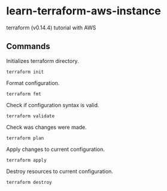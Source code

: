 # learn-terraform-aws-instance
terraform (v0.14.4) tutorial with AWS

## Commands

Initializes terraform directory.
```
terraform init
```

Format configuration.
```
terraform fmt
```

Check if configuration syntax is valid.
```
terraform validate
```

Check was changes were made.
```
terraform plan
```

Apply changes to current configuration.
```
terraform apply
```

Destroy resources to current configuration.
```
terraform destroy
```
